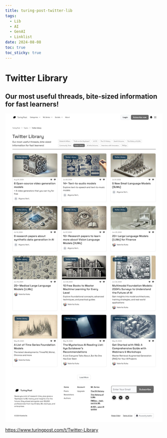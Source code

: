 ```yaml
---
title: turing-post-twitter-lib
tags:
  - Lib
  - AI
  - GenAI
  - Linklist
date: 2024-08-08
toc: true
toc_sticky: true
---
```



# Twitter Library

## Our most useful threads, bite-sized information for fast learners!

![](../_asset/2024-08-08-turing-post-twitter-lib_image_1.jpg)

https://www.turingpost.com/t/Twitter-Library
